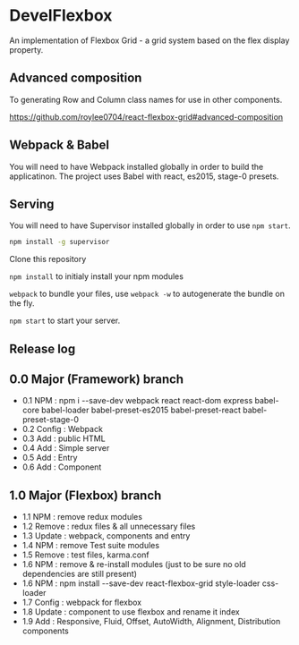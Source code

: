 <!--
@Author: Andreee Ray <develdoe>
@Date:   2017-03-10T00:42:05+01:00
@Email:  me@andreeray.se
@Filename: readme.md
@Last modified by:   develdoe
@Last modified time: 2017-04-20T21:49:47+02:00
-->



# DevelFlexbox

An implementation of Flexbox Grid - a grid system based on the flex display property.

## Advanced composition

To generating Row and Column class names for use in other components.

https://github.com/roylee0704/react-flexbox-grid#advanced-composition

## Webpack & Babel

You will need to have Webpack installed globally in order to build the applicatinon.
The project uses Babel with react, es2015, stage-0 presets.


## Serving

You will need to have Supervisor installed globally in order to use `npm start`.

```bash
npm install -g supervisor
```

Clone this repository

`npm install` to initialy install your npm modules

`webpack` to bundle your files, use `webpack -w` to autogenerate the bundle on the fly.

`npm start` to start your server.


## Release log

## 0.0 Major (Framework) branch

* 0.1 NPM    : npm i --save-dev webpack react react-dom express babel-core babel-loader babel-preset-es2015 babel-preset-react babel-preset-stage-0
* 0.2 Config : Webpack
* 0.3 Add    : public HTML
* 0.4 Add    : Simple server
* 0.5 Add    : Entry
* 0.6 Add    : Component

## 1.0 Major (Flexbox) branch

* 1.1 NPM    : remove redux modules
* 1.2 Remove : redux files & all unnecessary files
* 1.3 Update : webpack, components and entry
* 1.4 NPM    : remove Test suite modules
* 1.5 Remove : test files, karma.conf
* 1.6 NPM    : remove & re-install modules (just to be sure no old dependencies are still present)
* 1.6 NPM    : npm install --save-dev react-flexbox-grid style-loader css-loader
* 1.7 Config : webpack for flexbox
* 1.8 Update : component to use flexbox and rename it index
* 1.9 Add    : Responsive, Fluid, Offset, AutoWidth, Alignment, Distribution components
